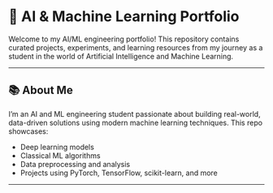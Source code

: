 # 🤖 AI & Machine Learning Portfolio

Welcome to my AI/ML engineering portfolio! This repository contains curated projects, experiments, and learning resources from my journey as a student in the world of Artificial Intelligence and Machine Learning.

---

## 📚 About Me

I’m an AI and ML engineering student passionate about building real-world, data-driven solutions using modern machine learning techniques. This repo showcases:
- Deep learning models
- Classical ML algorithms
- Data preprocessing and analysis
- Projects using PyTorch, TensorFlow, scikit-learn, and more

---



